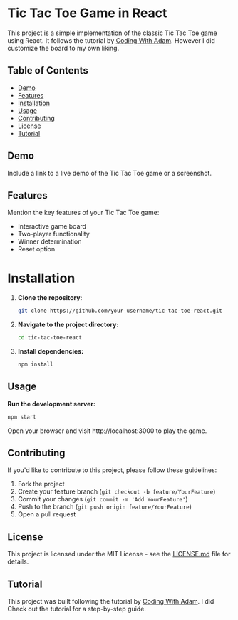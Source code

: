 # Tic Tac Toe Game in React

This project is a simple implementation of the classic Tic Tac Toe game using React. It follows the tutorial by [Coding With Adam](https://www.youtube.com/watch?v=4Gt_YyGf6B0).
However I did customize the board to my own liking.

## Table of Contents

- [Demo](#demo)
- [Features](#features)
- [Installation](#installation)
- [Usage](#usage)
- [Contributing](#contributing)
- [License](#license)
- [Tutorial](#tutorial)

## Demo

Include a link to a live demo of the Tic Tac Toe game or a screenshot.

## Features

Mention the key features of your Tic Tac Toe game:

- Interactive game board
- Two-player functionality
- Winner determination
- Reset option

# Installation

1. **Clone the repository:**

   ```bash
   git clone https://github.com/your-username/tic-tac-toe-react.git
   ```

2. **Navigate to the project directory:**

   ```bash
   cd tic-tac-toe-react
   ```

3. **Install dependencies:**

   ```bash
   npm install
   ```

## Usage

**Run the development server:**

```bash
npm start
```

Open your browser and visit http://localhost:3000 to play the game.

## Contributing

If you'd like to contribute to this project, please follow these guidelines:

1. Fork the project
2. Create your feature branch (`git checkout -b feature/YourFeature`)
3. Commit your changes (`git commit -m 'Add YourFeature'`)
4. Push to the branch (`git push origin feature/YourFeature`)
5. Open a pull request

## License

This project is licensed under the MIT License - see the [LICENSE.md](LICENSE.md) file for details.

## Tutorial

This project was built following the tutorial by [Coding With Adam](https://www.youtube.com/@CodingWithAdam). I did Check out the tutorial for a step-by-step guide.
